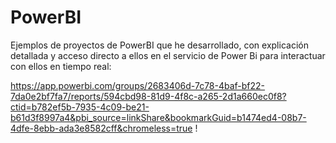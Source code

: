 # PowerBI
Ejemplos de proyectos de PowerBI que he desarrollado, con explicación detallada y acceso directo a ellos en el servicio de Power Bi para interactuar con ellos en tiempo real:

https://app.powerbi.com/groups/2683406d-7c78-4baf-bf22-7da0e2bf7fa7/reports/594cbd98-81d9-4f8c-a265-2d1a660ec0f8?ctid=b782ef5b-7935-4c09-be21-b61d3f8997a4&pbi_source=linkShare&bookmarkGuid=b1474ed4-08b7-4dfe-8ebb-ada3e8582cff&chromeless=true
!

